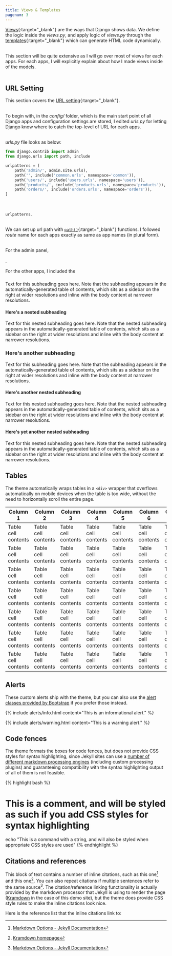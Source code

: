 ```yaml
---
title: Views & Templates
pagenum: 3
---
```


[Views](https://docs.djangoproject.com/en/2.2/topics/http/views/#writing-views){:target="_blank"} are the ways that Django shows data. We define the logic inside the *views.py*, and apply logic of *views.py* through the [templates](https://docs.djangoproject.com/en/2.2/topics/templates/#module-django.template){:target="_blank"} which can generate HTML code dynamically.<br><br>

This section will be quite extensive as I will go over most of views for each apps. For each apps, I will explicitly explain about how I made views inside of the models.<br><br>


## URL Setting 

This section covers the [URL setting](https://docs.djangoproject.com/en/2.2/topics/http/urls/#overview){:target="_blank"}.<br><br>

To begin with, in the *config/* folder, which is the main start point of all Django apps and configuration settings are stored, I edited *urls.py* for letting Django know where to catch the top-level of URL for each apps.<br><br>

*urls.py* file looks as below: 

```python
from django.contrib import admin
from django.urls import path, include

urlpatterns = [
    path('admin/', admin.site.urls), 
    path('', include('common.urls', namespace='common')),
    path('users/', include('users.urls', namespace='users')),
    path('products/', include('products.urls', namespace='products')),
    path('orders/', include('orders.urls', namespace='orders')),
]
```
<br>

`urlpatterns`.<br><br>

We can set up url path with [`path()`](https://docs.djangoproject.com/en/2.2/ref/urls/#path){:target="_blank"} functions. I followed *route* name for each apps exactly as same as app names (in plural form).<br><br>

For the admin panel,<br><br>.

For the other apps, I included the 

### 

Text for this subheading goes here. Note that the subheading appears in the automatically-generated table of contents, which sits as a sidebar on the right at wider resolutions and inline with the body content at narrower resolutions.

#### Here's a nested subheading

Text for this nested subheading goes here. Note that the nested subheading appears in the automatically-generated table of contents, which sits as a sidebar on the right at wider resolutions and inline with the body content at narrower resolutions.

### Here's another subheading

Text for this subheading goes here. Note that the subheading appears in the automatically-generated table of contents, which sits as a sidebar on the right at wider resolutions and inline with the body content at narrower resolutions.

#### Here's another nested subheading

Text for this nested subheading goes here. Note that the nested subheading appears in the automatically-generated table of contents, which sits as a sidebar on the right at wider resolutions and inline with the body content at narrower resolutions.

#### Here's yet another nested subheading

Text for this nested subheading goes here. Note that the nested subheading appears in the automatically-generated table of contents, which sits as a sidebar on the right at wider resolutions and inline with the body content at narrower resolutions.


## Tables

The theme automatically wraps tables in a `<div>` wrapper that overflows automatically on mobile devices when the table is too wide, without the need to horizontally scroll the entire page.

|Column 1            |Column 2            |Column 3            |Column 4            |Column 5            |Column 6            |Column 7            |
|--------------------|--------------------|--------------------|--------------------|--------------------|--------------------|--------------------|
|Table cell contents |Table cell contents |Table cell contents |Table cell contents |Table cell contents |Table cell contents |Table cell contents |
|Table cell contents |Table cell contents |Table cell contents |Table cell contents |Table cell contents |Table cell contents |Table cell contents |
|Table cell contents |Table cell contents |Table cell contents |Table cell contents |Table cell contents |Table cell contents |Table cell contents |
|Table cell contents |Table cell contents |Table cell contents |Table cell contents |Table cell contents |Table cell contents |Table cell contents |
|Table cell contents |Table cell contents |Table cell contents |Table cell contents |Table cell contents |Table cell contents |Table cell contents |
|Table cell contents |Table cell contents |Table cell contents |Table cell contents |Table cell contents |Table cell contents |Table cell contents |
|Table cell contents |Table cell contents |Table cell contents |Table cell contents |Table cell contents |Table cell contents |Table cell contents |


## Alerts

These custom alerts ship with the theme, but you can also use the [alert classes provided by Bootstrap](https://getbootstrap.com/docs/4.5/components/alerts/) if you prefer those instead.

{% include alerts/info.html content="This is an informational alert." %}

{% include alerts/warning.html content="This is a warning alert." %}


## Code fences

The theme formats the boxes for code fences, but does not provide CSS styles for syntax highlighting, since Jekyll sites can use a [number of different markdown processing engines](https://jekyllrb.com/docs/configuration/markdown/) (including custom processing plugins) and guaranteeing compatibility with the syntax highlighting output of all of them is not feasible.

{% highlight bash %}
# This is a comment, and will be styled as such if you add CSS styles for syntax highlighting
echo "This is a command with a string, and will also be styled when appropriate CSS styles are used"
{% endhighlight %}


## Citations and references

This block of text contains a number of inline citations, such as this one[^1] and this one[^2]. You can also repeat citations if multiple sentences refer to the same source[^1]. The citation/reference linking functionality is actually provided by the markdown processor that Jekyll is using to render the page ([Kramdown](https://kramdown.gettalong.org/) in the case of this demo site), but the theme does provide CSS style rules to make the inline citations look nice.

Here is the reference list that the inline citations link to:

[^1]: [Markdown Options - Jekyll Documentation](https://jekyllrb.com/docs/configuration/markdown/)
[^2]: [Kramdown homepage](https://kramdown.gettalong.org/)
